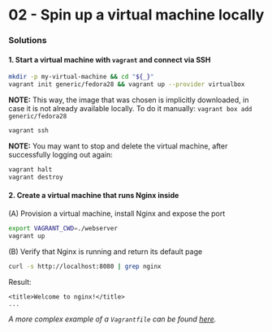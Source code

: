 02 - Spin up a virtual machine locally
======================================


### Solutions

#### 1. Start a virtual machine with `vagrant` and connect via SSH

```bash
mkdir -p my-virtual-machine && cd "${_}"
vagrant init generic/fedora28 && vagrant up --provider virtualbox
```

__NOTE:__ This way, the image that was chosen is implicitly downloaded, in case it is not already available
locally. To do it manually: `vagrant box add generic/fedora28`

```bash
vagrant ssh
```

__NOTE:__ You may want to stop and delete the virtual machine, after successfully logging out again:

```bash
vagrant halt
vagrant destroy
```


#### 2. Create a virtual machine that runs Nginx inside

(A) Provision a virtual machine, install Nginx and expose the port

```bash
export VAGRANT_CWD=./webserver
vagrant up
```

(B) Verify that Nginx is running and return its default page

```bash
curl -s http://localhost:8080 | grep nginx
```

Result:
```
<title>Welcome to nginx!</title>
...
```

*A more complex example of a `Vagrantfile` can be found [here](./../../environments/local/Vagrantfile).*
